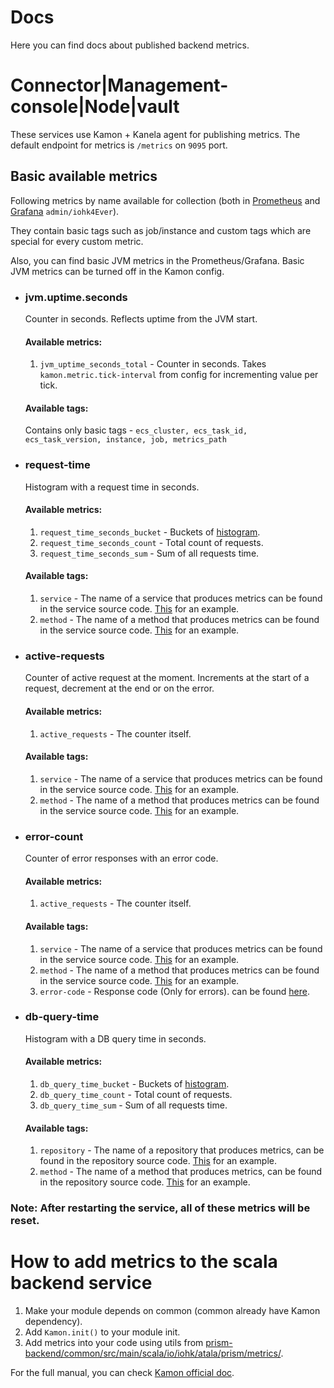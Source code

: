 # Docs
Here you can find docs about published backend metrics.

# Connector|Management-console|Node|vault
These services use Kamon + Kanela agent for publishing metrics.
The default endpoint for metrics is `/metrics` on `9095` port.

## Basic available metrics
Following metrics by name available for collection (both in [Prometheus](http://3.141.27.100:9090/) and [Grafana](http://3.141.27.100:3000/) `admin/iohk4Ever`).

They contain basic tags such as job/instance and custom tags which are special for every custom metric.

Also, you can find basic JVM metrics in the Prometheus/Grafana. Basic JVM metrics can be turned off in the Kamon config.

- ### jvm.uptime.seconds
    Counter in seconds. Reflects uptime from the JVM start.
  
    #### Available metrics:
    1. `jvm_uptime_seconds_total` - Counter in seconds.
       Takes `kamon.metric.tick-interval` from config for incrementing value per tick.
       
    #### Available tags:
    Contains only basic tags - `ecs_cluster, ecs_task_id, ecs_task_version, instance, job, metrics_path`

- ### request-time
    Histogram with a request time in seconds.
    
    #### Available metrics:
    1. `request_time_seconds_bucket` - Buckets of [histogram](https://prometheus.io/docs/concepts/metric_types/#histogram).
    2. `request_time_seconds_count` - Total count of requests.
    3. `request_time_seconds_sum` - Sum of all requests time.

    #### Available tags:
    1. `service` - The name of a service that produces metrics can be found in the service source code.
       [This](https://github.com/input-output-hk/atala-tobearchived/blob/develop/prism-backend/connector/src/main/scala/io/iohk/atala/prism/connector/ConnectorService.scala#L50) for an example.
    2. `method` - The name of a method that produces metrics can be found in the service source code. [This](https://github.com/input-output-hk/atala-tobearchived/blob/develop/prism-backend/connector/src/main/scala/io/iohk/atala/prism/connector/ConnectorService.scala#L79) for an example.
    
- ### active-requests
    Counter of active request at the moment.
    Increments at the start of a request, decrement at the end or on the error.
  
    #### Available metrics:
    1. `active_requests` - The counter itself.

    #### Available tags:
    1. `service` - The name of a service that produces metrics can be found in the service source code.
       [This](https://github.com/input-output-hk/atala-tobearchived/blob/develop/prism-backend/connector/src/main/scala/io/iohk/atala/prism/connector/ConnectorService.scala#L50) for an example.
    2. `method` - The name of a method that produces metrics can be found in the service source code. [This](https://github.com/input-output-hk/atala-tobearchived/blob/develop/prism-backend/connector/src/main/scala/io/iohk/atala/prism/connector/ConnectorService.scala#L79) for an example.

- ### error-count
    Counter of error responses with an error code.
  
    #### Available metrics:
    1. `active_requests` - The counter itself.

    #### Available tags:
    1. `service` - The name of a service that produces metrics can be found in the service source code.
       [This](https://github.com/input-output-hk/atala-tobearchived/blob/develop/prism-backend/connector/src/main/scala/io/iohk/atala/prism/connector/ConnectorService.scala#L50) for an example.
    2. `method` - The name of a method that produces metrics can be found in the service source code. [This](https://github.com/input-output-hk/atala-tobearchived/blob/develop/prism-backend/connector/src/main/scala/io/iohk/atala/prism/connector/ConnectorService.scala#L79) for an example.
    3. `error-code` - Response code (Only for errors). can be found [here](https://grpc.github.io/grpc/core/md_doc_statuscodes.html).
    
- ### db-query-time
    Histogram with a DB query time in seconds.
  
    #### Available metrics:
    1. `db_query_time_bucket` - Buckets of [histogram](https://prometheus.io/docs/concepts/metric_types/#histogram).
    2. `db_query_time_count` - Total count of requests.
    3. `db_query_time_sum` - Sum of all requests time.
    
    #### Available tags:
    1. `repository` - The name of a repository that produces metrics, can be found in the repository source code. [This](https://github.com/input-output-hk/atala-tobearchived/blob/develop/prism-backend/node/src/main/scala/io/iohk/atala/prism/node/repositories/CredentialBatchesRepository.scala#L62) for an example.
    2. `method` - The name of a method that produces metrics, can be found in the repository source code. [This](https://github.com/input-output-hk/atala-tobearchived/blob/develop/prism-backend/node/src/main/scala/io/iohk/atala/prism/node/repositories/CredentialBatchesRepository.scala#L63) for an example.
  
### Note: After restarting the service, all of these metrics will be reset.

# How to add metrics to the scala backend service
1. Make your module depends on common (common already have Kamon dependency).
2. Add `Kamon.init()` to your module init.
3. Add metrics into your code using utils from [prism-backend/common/src/main/scala/io/iohk/atala/prism/metrics/](https://github.com/input-output-hk/atala-tobearchived/tree/develop/prism-backend/common/src/main/scala/io/iohk/atala/prism/metrics).
   
For the full manual, you can check [Kamon official doc](https://kamon.io/docs/latest/guides/).
